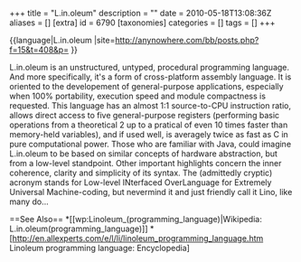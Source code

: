 +++
title = "L.in.oleum"
description = ""
date = 2010-05-18T13:08:36Z
aliases = []
[extra]
id = 6790
[taxonomies]
categories = []
tags = []
+++

{{language|L.in.oleum
|site=http://anynowhere.com/bb/posts.php?f=15&t=408&p=
}}


L.in.oleum is an unstructured, untyped, procedural programming language. And more specifically, it's a form of cross-platform assembly language. It is oriented to the developement of general-purpose applications, especially when 100% portability, execution speed and module compactness is requested. This language has an almost 1:1 source-to-CPU instruction ratio, allows direct access to five general-purpose registers (performing basic operations from a theoretical 2 up to a pratical of even 10 times faster than memory-held variables), and if used well, is averagely twice as fast as C in pure computational power. Those who are familiar with Java, could imagine L.in.oleum to be based on similar concepts of hardware abstraction, but from a low-level standpoint. Other important highlights concern the inner coherence, clarity and simplicity of its syntax. The (admittedly cryptic) acronym stands for Low-level INterfaced OverLanguage for Extremely Universal Machine-coding, but nevermind it and just friendly call it Lino, like many do...

==See Also==
*[[wp:Linoleum_(programming_language)|Wikipedia:  L.in.oleum(programming_language)]]
*[http://en.allexperts.com/e/l/li/linoleum_programming_language.htm Linoleum programming language: Encyclopedia]
